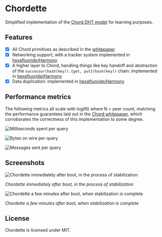 # Chordette
Simplified implementation of the [Chord DHT model](https://pdos.csail.mit.edu/papers/chord:sigcomm01/chord_sigcomm.pdf) for learning purposes.

## Features

- [x] All Chord primitives as described in the [whitepaper](https://pdos.csail.mit.edu/papers/chord:sigcomm01/chord_sigcomm.pdf)
- [x] Networking support, with a tracker system implemented in [hexafluoride/Harmony](https://github.com/hexafluoride/Harmony)
- [x] A higher layer to Chord, handling things like key handoff and abstraction of the `successor(hash(key)).{get, put}(hash(key))` chain: implemented in [hexafluoride/Harmony](https://github.com/hexafluoride/Harmony)
- [x] Data duplication: implemented in [hexafluoride/Harmony](https://github.com/hexafluoride/Harmony)

## Performance metrics
The following metrics all scale with log(N) where N = peer count, matching the performance guarantees laid out in the [Chord whitepaper](https://pdos.csail.mit.edu/papers/chord:sigcomm01/chord_sigcomm.pdf), which corroborates the correctness of this implementation to some degree.

![Milliseconds spent per query](https://github.com/hexafluoride/Chordette/blob/master/docs/metrics/time-per-query.png?raw=true)

![Bytes on wire per query](https://github.com/hexafluoride/Chordette/blob/master/docs/metrics/bytes-per-query.png?raw=true)

![Messages sent per query](https://github.com/hexafluoride/Chordette/blob/master/docs/metrics/msgs-per-query.png?raw=true)

## Screenshots

![Chordette immediately after boot, in the process of stabilization](https://github.com/hexafluoride/Chordette/blob/master/docs/screenshots/chordette-1.PNG?raw=true)

_Chordette immediately after boot, in the process of stabilization_

![Chordette a few minutes after boot, when stabilization is complete](https://github.com/hexafluoride/Chordette/blob/master/docs/screenshots/chordette-2.PNG?raw=true)

_Chordette a few minutes after boot, when stabilization is complete_

## License
Chordette is licensed under MIT.

